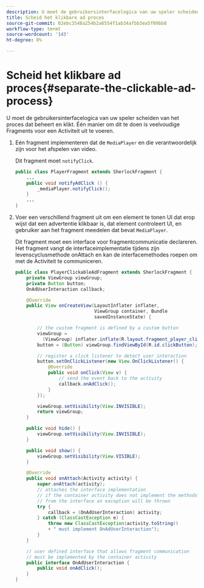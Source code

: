 ```yaml
---
description: U moet de gebruikersinterfacelogica van uw speler scheiden van het proces dat beheert en klikt. Één manier om dit te doen is veelvoudige Fragments voor een Activiteit uit te voeren.
title: Scheid het klikbare ad proces
source-git-commit: 02ebc3548a254b2a6554f1ab34afbb3ea5f09bb8
workflow-type: tm+mt
source-wordcount: '143'
ht-degree: 0%

---
```


# Scheid het klikbare ad proces{#separate-the-clickable-ad-process}

U moet de gebruikersinterfacelogica van uw speler scheiden van het proces dat beheert en klikt. Één manier om dit te doen is veelvoudige Fragments voor een Activiteit uit te voeren.

1. Eén fragment implementeren dat de `MediaPlayer` en die verantwoordelijk zijn voor het afspelen van video.

   Dit fragment moet `notifyClick`.

   ```java
   public class PlayerFragment extends SherlockFragment { 
       ... 
       public void notifyAdClick () { 
           _mediaPlayer.notifyClick(); 
       } 
       ... 
   } 
   ```

1. Voer een verschillend fragment uit om een element te tonen UI dat erop wijst dat een advertentie klikbaar is, dat element controleert UI, en gebruiker aan het fragment meedelen dat bevat `MediaPlayer`.

   Dit fragment moet een interface voor fragmentcommunicatie declareren. Het fragment vangt de interfaceimplementatie tijdens zijn levenscyclusmethode onAttach en kan de interfacemethodes roepen om met de Activiteit te communiceren.

   ```java
   public class PlayerClickableAdFragment extends SherlockFragment { 
       private ViewGroup viewGroup; 
       private Button button; 
       OnAdUserInteraction callback; 
   
       @Override 
       public View onCreateView(LayoutInflater inflater,  
                                ViewGroup container, Bundle 
                                savedInstanceState) { 
   
           // the custom fragment is defined by a custom button 
           viewGroup =  
             (ViewGroup) inflater.inflate(R.layout.fragment_player_clickable_ad, container, false); 
           button = (Button) viewGroup.findViewById(R.id.clickButton); 
   
           // register a click listener to detect user interaction 
           button.setOnClickListener(new View.OnClickListener() { 
               @Override 
               public void onClick(View v) { 
                   // send the event back to the activity 
                   callback.onAdClick(); 
               } 
           }); 
   
           viewGroup.setVisibility(View.INVISIBLE); 
           return viewGroup; 
       } 
   
       public void hide() { 
           viewGroup.setVisibility(View.INVISIBLE); 
       } 
   
       public void show() { 
           viewGroup.setVisibility(View.VISIBLE);  
       } 
   
       @Override 
       public void onAttach(Activity activity) { 
           super.onAttach(activity); 
           // attaches the interface implementation 
           // if the container activity does not implement the methods  
           // from the interface an exception will be thrown 
           try { 
               callback = (OnAdUserInteraction) activity; 
           } catch (ClassCastException e) { 
               throw new ClassCastException(activity.toString() 
               + " must implement OnAdUserInteraction"); 
           }  
       } 
   
       // user defined interface that allows fragment communication 
       // must be implemented by the container activity 
       public interface OnAdUserInteraction { 
           public void onAdClick(); 
       } 
   } 
   ```
